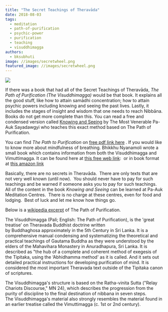 ```yaml
---
title: "The Secret Teachings of Theravāda"
date: 2018-08-03
tags: 
  - meditation
  - path-of-purification
  - psychic-power
  - purification
  - teaching
  - visuddhimagga
authors: 
  - bksubhuti
image: //images/secretwheel.png
featured_image: //images/secretwheel.png
---
```


[![](/images/secretwheel.png)](https://subhuti.withmetta.net/wp-content/uploads/2018/08/secretwheel.png)

If there was a book that had all of the Secret Teachings of Theravāda, _The Path of Purification (The Visuddhimagga)_ would be that book. It explains all the good stuff, like how to attain samādhi concentration; how to attain psychic powers including knowing and seeing the past lives. Lastly, it includes the stages of insight and wisdom that one needs to reach Nibbāna. Books do not get more complete than this. You can read a free and condensed version called [Knowing and Seeing](assets/know-see.pdf) by The Most Venerable Pa-Auk Sayadawgyi who teaches this exact method based on The Path of Purification.

You can find _The Path to Purification_ on [free pdf link here](assets/PathofPurification2011.pdf) . If you would like to know more about mindfulness of breathing. Bhikkhu Nyanamoli wrote a small book which contains information from both the Visuddhimagga and Vimuttimagga. It can be found here at [this free web link](https://www.urbandharma.org/udharma14/mindfulbreath.html):  or in book format at [this amazon link](https://www.amazon.com/Mindfulness-Breathing-Buddhist-Texts-Commentaries/dp/9552401674)

Basically, there are no secrets in Theravāda.  There are only texts that are not very well known (until now).  You should never have to pay for such teachings and be warned if someone asks you to pay for such teachings.  All of the content in the book _Knowing and Seeing_ can be learned at Pa-Auk Meditation Centres.  There is no charge at these centres, even for food and lodging.  Best of luck and let me know how things go.

Below is a [wikipedia excerpt](https://en.wikipedia.org/wiki/Visuddhimagga) of The Path of Purification.

The Visuddhimagga (Pali; English: The Path of Purification), is the 'great treatise' on Theravada Buddhist doctrine written by Buddhaghosa approximately in the 5th Century in Sri Lanka. It is a comprehensive manual condensing and systematizing the theoretical and practical teachings of Gautama Buddha as they were understood by the elders of the Mahavihara Monastery in Anuradhapura, Sri Lanka. It is described as "the hub of a complete and coherent method of exegesis of the Tipitaka, using the ‘Abhidhamma method' as it is called. And it sets out detailed practical instructions for developing purification of mind. It is considered the most important Theravada text outside of the Tipitaka canon of scriptures.

The Visuddhimagga's structure is based on the Ratha-vinita Sutta ("Relay Chariots Discourse," MN 24), which describes the progression from the purity of discipline to the final destination of nibbana in seven steps. The Visuddhimagga's material also strongly resembles the material found in an earlier treatise called the Vimuttimagga (c. 1st or 2nd century).